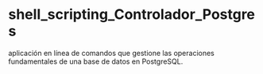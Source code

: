 # shell_scripting_Controlador_Postgres
 aplicación en línea de comandos que gestione las operaciones fundamentales de una base de datos en PostgreSQL.
